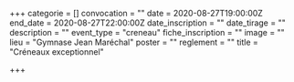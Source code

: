 +++
categorie = []
convocation = ""
date = 2020-08-27T19:00:00Z
end_date = 2020-08-27T22:00:00Z
date_inscription = ""
date_tirage = ""
description = ""
event_type = "creneau"
fiche_inscription = ""
image = ""
lieu = "Gymnase Jean Maréchal"
poster = ""
reglement = ""
title = "Créneaux exceptionnel"

+++
